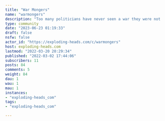 ```yaml
---
title: "War Mongers" 
name: "warmongers"
description: "Too many politicians have never seen a war they were not in favor of.After all how else are they going to fund their buddies in the Military Industrial Complex"
type: community
date: "2023-06-23 01:19:33"
draft: false
nsfw: false
actor_id: "https://exploding-heads.com/c/warmongers"
host: exploding-heads.com
lastmod: "2022-03-20 20:29:34"
published: "2022-03-02 17:44:06"
subscribers: 11
posts: 84
comments: 5
weight: 84
dau: 1
wau: 1
mau: 1
instances:
- "exploding-heads_com"
tags: 
- "exploding-heads_com"

---
```

